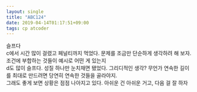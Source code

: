 ```yaml
---
layout: single
title: "ABC124"
date: 2019-04-14T01:17:51+09:00
tags: cp atcoder
---
```


슬프다  
c에서 시간 많이 걸렸고 페널티까지 먹었다. 문제를 조금만 단순하게 생각하려 해 보자. 조건에 부합하는 것들이 예시로 어떤 게 있는지  
d도 많이 슬프다. 성질 하나만 눈치채면 됐었다. 그리디적인 생각? 무언가 연속한 길이를 최대로 만드려면 당연히 연속한 것들을 골라야지.  
그래도 좋게 보면 상황은 점점 나아지고 있다. 아쉬운 건 아쉬운 거고, 다음 걸 잘 하자  